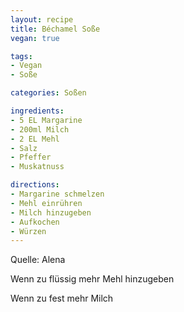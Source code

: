 ```yaml
---
layout: recipe
title: Béchamel Soße
vegan: true

tags:
- Vegan
- Soße

categories: Soßen

ingredients:
- 5 EL Margarine
- 200ml Milch
- 2 EL Mehl
- Salz
- Pfeffer
- Muskatnuss

directions:
- Margarine schmelzen
- Mehl einrühren
- Milch hinzugeben
- Aufkochen
- Würzen
---
```


Quelle: Alena

Wenn zu flüssig mehr Mehl hinzugeben

Wenn zu fest mehr Milch